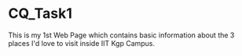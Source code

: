 # CQ_Task1
This is my 1st Web Page which contains basic information about the 3 places I'd love to visit inside IIT Kgp Campus.
